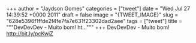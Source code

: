 
+++
author = "Jaydson Gomes"
categories = ["tweet"]
date = "Wed Jul 27 14:39:52 +0000 2011"
draft = false
image = "{TWEET_IMAGE}"
slug = "628e5396f1ffde2f4fe7fa7e631f23302dad2aee"
tags = ["tweet"]
title = """DevDevDev - Muito bom! ht..."""
+++
DevDevDev - Muito bom! http://bit.ly/pcKwjZ
